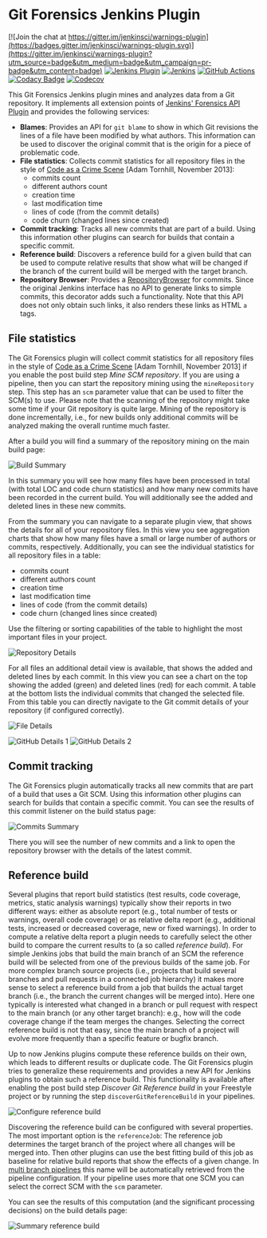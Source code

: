# Git Forensics Jenkins Plugin

[![Join the chat at https://gitter.im/jenkinsci/warnings-plugin](https://badges.gitter.im/jenkinsci/warnings-plugin.svg)](https://gitter.im/jenkinsci/warnings-plugin?utm_source=badge&utm_medium=badge&utm_campaign=pr-badge&utm_content=badge)
[![Jenkins Plugin](https://img.shields.io/jenkins/plugin/v/git-forensics.svg?label=latest%20version)](https://plugins.jenkins.io/git-forensics)
[![Jenkins](https://ci.jenkins.io/job/Plugins/job/git-forensics-plugin/job/master/badge/icon?subject=Jenkins%20CI)](https://ci.jenkins.io/job/Plugins/job/git-forensics-plugin/job/master/)
[![GitHub Actions](https://github.com/jenkinsci/git-forensics-plugin/workflows/GitHub%20CI/badge.svg?branch=master)](https://github.com/jenkinsci/git-forensics-plugin/actions)
[![Codacy Badge](https://api.codacy.com/project/badge/Grade/1999b59401394431a1c2fea2923a919d)](https://www.codacy.com/app/uhafner/git-forensics-plugin?utm_source=github.com&amp;utm_medium=referral&amp;utm_content=jenkinsci/git-forensics-plugin&amp;utm_campaign=Badge_Grade)
[![Codecov](https://codecov.io/gh/jenkinsci/git-forensics-plugin/branch/master/graph/badge.svg)](https://codecov.io/gh/jenkinsci/git-forensics-plugin)

This Git Forensics Jenkins plugin mines and analyzes data from a Git repository. It implements all extension points of
[Jenkins' Forensics API Plugin](https://github.com/jenkinsci/forensics-api-plugin) and provides the following services:

- **Blames**: Provides an API for `git blame` to show in which Git revisions the lines of a file 
  have been modified by what authors. This information can be used to discover the original commit 
  that is the origin for a piece of problematic code. 
- **File statistics**: Collects commit statistics for all repository files in the style of 
  [Code as a Crime Scene](https://www.adamtornhill.com/articles/crimescene/codeascrimescene.htm) 
  \[Adam Tornhill, November 2013\]:
  - commits count
  - different authors count
  - creation time
  - last modification time
  - lines of code (from the commit details)
  - code churn (changed lines since created)
- **Commit tracking**: Tracks all new commits that are part of a build. Using this information other plugins can search 
  for builds that contain a specific commit.
- **Reference build**: Discovers a reference build for a given build that can be used to compute relative results that
  show what will be changed if the branch of the current build will be merged with the target branch.
- **Repository Browser**: Provides a [RepositoryBrowser](https://javadoc.jenkins.io/hudson/scm/RepositoryBrowser.html)
  for commits. Since the original Jenkins interface has no API to generate links to simple
  commits, this decorator adds such a functionality. Note that this API does not only obtain such links, it also
  renders these links as HTML `a` tags.

## File statistics

The Git Forensics plugin will collect commit statistics for all repository files in the style of
[Code as a Crime Scene](https://www.adamtornhill.com/articles/crimescene/codeascrimescene.htm)
[Adam Tornhill, November 2013] if you enable the post build step *Mine SCM repository*. If you are using a pipeline,
then you can start the repository mining using the `mineRepository` step. This step has an `scm` parameter value that 
can be used to filter the SCM(s) to use. Please
note that the scanning of the repository might take some time if your Git repository is quite large. Mining of the
repository is done incrementally, i.e., for new builds only additional commits will be analyzed making the overall 
runtime much faster. 

After a build you will find a summary of the repository mining on the main build page:

![Build Summary](doc/images/summary.png)

In this summary you will see how many files have been processed in total (with total LOC and code churn statistics) and 
how many new commits have been recorded in the current build. You will additionally see the added and deleted lines 
in these new commits. 

From the summary you can navigate to a separate plugin view, that shows the details for all of your repository 
files. In this view you see aggregation charts that show how many files have a small or large number of authors or 
commits, respectively. Additionally, you can see the individual statistics for all repository files in a table:  
- commits count
- different authors count
- creation time
- last modification time
- lines of code (from the commit details)
- code churn (changed lines since created)

Use the filtering or sorting capabilities of the table to highlight the most important files in your project. 

![Repository Details](doc/images/forensics-details.png)

For all files an additional detail view is available, that shows the added and deleted lines by each commit. In this
view you can see a chart on the top showing the added (green) and deleted lines (red) for each commit. A table
at the bottom lists the individual commits that changed the selected file. From this table you can directly navigate 
to the Git commit details of your repository (if configured correctly).

![File Details](doc/images/file-details.png)

![GitHub Details 1](doc/images/github-title.png)
![GitHub Details 2](doc/images/github-details.png)

## Commit tracking

The Git Forensics plugin automatically tracks all new commits that are part of a build that uses a Git SCM. Using this 
information other plugins can search for builds that contain a specific commit. You can see the results of this
commit listener on the build status page:

![Commits Summary](doc/images/commits-summary.png)

There you will see the number of new commits and a link to open the repository browser with the details of the latest commit. 

## Reference build 

Several plugins that report build statistics (test results, code coverage, metrics, static
analysis warnings) typically show their reports in two different ways: either as absolute report
(e.g., total number of tests or warnings, overall code coverage) or as relative delta report (e.g., additional tests,
increased or decreased coverage, new or fixed warnings). In order to compute a relative delta report a plugin needs
to carefully select the other build to compare the current results to (a so called *reference build*).
For simple Jenkins jobs that build the main branch of an SCM the reference build will be selected from one of the
previous builds of the same job. For more complex branch source projects (i.e., projects that build several branches
and pull requests in a connected job hierarchy) it makes more sense to select a reference build from a job
that builds the actual target branch (i.e., the branch the current changes will be merged into). Here one typically is
interested what changed in a branch or pull request with respect to the main branch (or any other
target branch): e.g., how will the code coverage change if the team merges the changes. Selecting the correct reference
build is not that easy, since the main branch of a project will evolve more frequently than a specific feature or bugfix
branch. 

Up to now Jenkins plugins compute these reference builds on their own, which leads to different results or 
duplicate code. The Git Forensics plugin tries to generalize these requirements and provides a new API for Jenkins plugins
to obtain such a reference build. This functionality is available after enabling the post build step 
*Discover Git Reference build* in your Freestyle project or by running the step `discoverGitReferenceBuild` in your 
pipelines. 

![Configure reference build](doc/images/configure-reference.png)

Discovering the reference build can be configured with several properties. The most important option is the 
`referenceJob`: The reference job determines the target branch of the project where all changes will be merged into. 
Then other plugins can use the best fitting build of this job as baseline for relative build reports that show 
the effects of a given change. In [multi branch pipelines](https://www.jenkins.io/doc/book/pipeline/multibranch/#creating-a-multibranch-pipeline) 
this name will be automatically retrieved from the pipeline configuration. If your pipeline uses more that one SCM you
can select the correct SCM with the `scm` parameter.

You can see the results of this computation (and the significant processing decisions) on the build details page: 

![Summary reference build](doc/images/reference.png)
